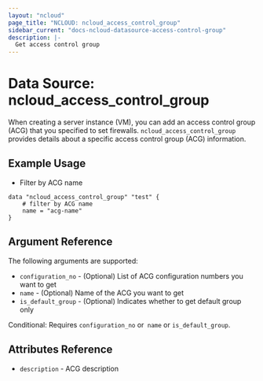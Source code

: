 ```yaml
---
layout: "ncloud"
page_title: "NCLOUD: ncloud_access_control_group"
sidebar_current: "docs-ncloud-datasource-access-control-group"
description: |-
  Get access control group
---
```


# Data Source: ncloud_access_control_group

When creating a server instance (VM), you can add an access control group (ACG) that you specified to set firewalls. `ncloud_access_control_group` provides details about a specific access control group (ACG) information.


## Example Usage

* Filter by ACG name

```hcl
data "ncloud_access_control_group" "test" {
    # filter by ACG name
	name = "acg-name"
}
```


## Argument Reference

The following arguments are supported:

* `configuration_no` - (Optional) List of ACG configuration numbers you want to get
* `name` - (Optional) Name of the ACG you want to get
* `is_default_group` - (Optional) Indicates whether to get default group only

Conditional: Requires `configuration_no` or` name` or `is_default_group`.

## Attributes Reference

* `description` - ACG description
